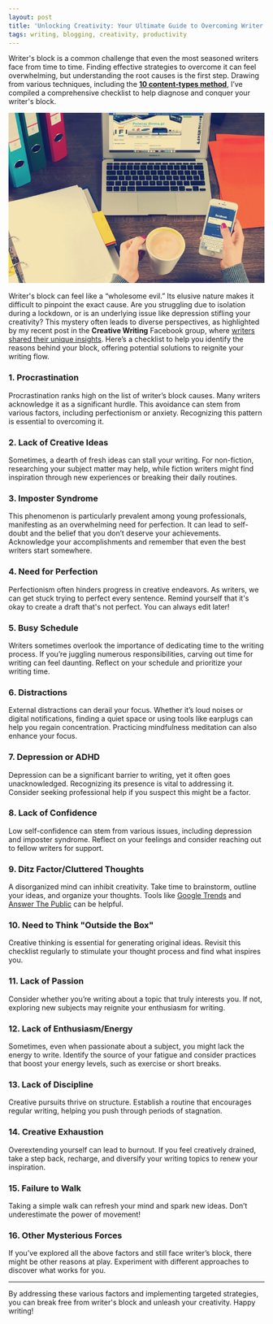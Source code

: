 ```yaml
---
layout: post
title: 'Unlocking Creativity: Your Ultimate Guide to Overcoming Writer's Block'
tags: writing, blogging, creativity, productivity
---
```


Writer's block is a common challenge that even the most seasoned writers face from time to time. Finding effective strategies to overcome it can feel overwhelming, but understanding the root causes is the first step. Drawing from various techniques, including the **[10 content-types method](/blog/2022/01/how-to-generate-a-never-ending-supply-of-blog-posts.html)**, I’ve compiled a comprehensive checklist to help diagnose and conquer your writer's block.

![Laptop and Coffee](/uploads/laptop-coffee-mobile.jpeg)

Writer's block can feel like a “wholesome evil.” Its elusive nature makes it difficult to pinpoint the exact cause. Are you struggling due to isolation during a lockdown, or is an underlying issue like depression stifling your creativity? This mystery often leads to diverse perspectives, as highlighted by my recent post in the **Creative Writing** Facebook group, where [writers shared their unique insights](https://www.facebook.com/groups/wherecreativitylives/posts/10158713599531104/). Here’s a checklist to help you identify the reasons behind your block, offering potential solutions to reignite your writing flow.

### 1. Procrastination
Procrastination ranks high on the list of writer’s block causes. Many writers acknowledge it as a significant hurdle. This avoidance can stem from various factors, including perfectionism or anxiety. Recognizing this pattern is essential to overcoming it.

### 2. Lack of Creative Ideas
Sometimes, a dearth of fresh ideas can stall your writing. For non-fiction, researching your subject matter may help, while fiction writers might find inspiration through new experiences or breaking their daily routines. 

### 3. Imposter Syndrome
This phenomenon is particularly prevalent among young professionals, manifesting as an overwhelming need for perfection. It can lead to self-doubt and the belief that you don’t deserve your achievements. Acknowledge your accomplishments and remember that even the best writers start somewhere.

### 4. Need for Perfection
Perfectionism often hinders progress in creative endeavors. As writers, we can get stuck trying to perfect every sentence. Remind yourself that it's okay to create a draft that's not perfect. You can always edit later!

### 5. Busy Schedule
Writers sometimes overlook the importance of dedicating time to the writing process. If you’re juggling numerous responsibilities, carving out time for writing can feel daunting. Reflect on your schedule and prioritize your writing time.

### 6. Distractions
External distractions can derail your focus. Whether it’s loud noises or digital notifications, finding a quiet space or using tools like earplugs can help you regain concentration. Practicing mindfulness meditation can also enhance your focus.

### 7. Depression or ADHD
Depression can be a significant barrier to writing, yet it often goes unacknowledged. Recognizing its presence is vital to addressing it. Consider seeking professional help if you suspect this might be a factor.

### 8. Lack of Confidence
Low self-confidence can stem from various issues, including depression and imposter syndrome. Reflect on your feelings and consider reaching out to fellow writers for support.

### 9. Ditz Factor/Cluttered Thoughts
A disorganized mind can inhibit creativity. Take time to brainstorm, outline your ideas, and organize your thoughts. Tools like [Google Trends](https://trends.google.com/trends/explore) and [Answer The Public](https://answerthepublic.com/) can be helpful.

### 10. Need to Think "Outside the Box"
Creative thinking is essential for generating original ideas. Revisit this checklist regularly to stimulate your thought process and find what inspires you.

### 11. Lack of Passion
Consider whether you’re writing about a topic that truly interests you. If not, exploring new subjects may reignite your enthusiasm for writing.

### 12. Lack of Enthusiasm/Energy
Sometimes, even when passionate about a subject, you might lack the energy to write. Identify the source of your fatigue and consider practices that boost your energy levels, such as exercise or short breaks.

### 13. Lack of Discipline
Creative pursuits thrive on structure. Establish a routine that encourages regular writing, helping you push through periods of stagnation.

### 14. Creative Exhaustion
Overextending yourself can lead to burnout. If you feel creatively drained, take a step back, recharge, and diversify your writing topics to renew your inspiration.

### 15. Failure to Walk
Taking a simple walk can refresh your mind and spark new ideas. Don’t underestimate the power of movement!

### 16. Other Mysterious Forces
If you’ve explored all the above factors and still face writer’s block, there might be other reasons at play. Experiment with different approaches to discover what works for you.

---

By addressing these various factors and implementing targeted strategies, you can break free from writer's block and unleash your creativity. Happy writing!
